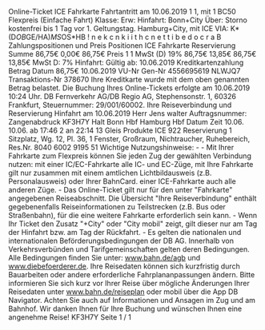 Online-Ticket ICE Fahrkarte Fahrtantritt am 10.06.2019 1 1, mit 1 BC50 Flexpreis (Einfache Fahrt) Klasse: Erw: Hinfahrt: Bonn+City Über: Storno kostenfrei bis 1 Tag vor 1. Geltungstag. Hamburg+City, mit ICE VIA: K*(D*OB*GE/HA)*MS*OS*HB ! n e k c n k i i t h c n e t t i b e d o c r a B Zahlungspositionen und Preis Positionen ICE Fahrkarte Reservierung Summe 86,75€ 0,00€ 86,75€ Preis 1 1 MwSt (D) 19% 86,75€ 13,85€ 86,75€ 13,85€ MwSt D: 7% Hinfahrt: Gültig ab: 10.06.2019 Kreditkartenzahlung Betrag Datum 86,75€ 10.06.2019 VU-Nr Gen-Nr 4556695619 NLWJQ7 Transaktions-Nr 378670 Ihre Kreditkarte wurde mit dem oben genannten Betrag belastet. Die Buchung Ihres Online-Tickets erfolgte am 10.06.2019 10:24 Uhr. DB Fernverkehr AG/DB Regio AG, Stephensonstr. 1, 60326 Frankfurt, Steuernummer: 29/001/60002. Ihre Reiseverbindung und Reservierung Hinfahrt am 10.06.2019 Herr Jens walter Auftragsnummer: Zangenabdruck KF3H7Y Halt Bonn Hbf Hamburg Hbf Datum Zeit 10.06. 10.06. ab 17:46 2 an 22:14 13 Gleis Produkte ICE 922 Reservierung 1 Sitzplatz, Wg. 12, Pl. 36, 1 Fenster, Großraum, Nichtraucher, Ruhebereich, Res.Nr. 8040 6002 9195 51 Wichtige Nutzungshinweise: - - Mit Ihrer Fahrkarte zum Flexpreis können Sie jeden Zug der gewählten Verbindung nutzen: mit einer IC/EC-Fahrkarte alle IC- und EC-Züge, mit Ihre Fahrkarte gilt nur zusammen mit einem amtlichen Lichtbildausweis (z.B. Personalausweis) oder Ihrer BahnCard. einer ICE-Fahrkarte auch alle anderen Züge. - Das Online-Ticket gilt nur für den unter "Fahrkarte" angegebenen Reiseabschnitt. Die Übersicht "Ihre Reiseverbindung" enthält gegebenenfalls Reiseinformationen zu Teilstrecken (z.B. Bus oder Straßenbahn), für die eine weitere Fahrkarte erforderlich sein kann. - Wenn Ihr Ticket den Zusatz "+City" oder "City mobil" zeigt, gilt dieser nur am Tag der Hinfahrt bzw. am Tag der Rückfahrt. - Es gelten die nationalen und internationalen Beförderungsbedingungen der DB AG. Innerhalb von Verkehrsverbünden und Tarifgemeinschaften gelten deren Bedingungen. Alle Bedingungen finden Sie unter: www.bahn.de/agb und www.diebefoerderer.de. Ihre Reisedaten können sich kurzfristig durch Bauarbeiten oder andere erforderliche Fahrplananpassungen ändern. Bitte informieren Sie sich kurz vor Ihrer Reise über mögliche Änderungen Ihrer Reisedaten unter www.bahn.de/reiseplan oder mobil über die App DB Navigator. Achten Sie auch auf Informationen und Ansagen im Zug und am Bahnhof. Wir danken Ihnen für Ihre Buchung und wünschen Ihnen eine angenehme Reise! KF3H7Y Seite 1 / 1